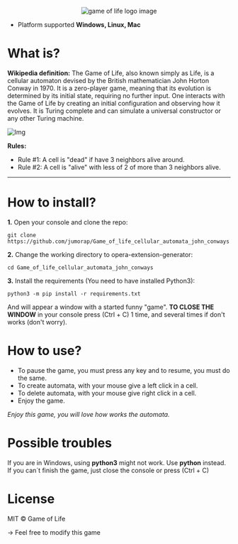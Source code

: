 <p align="center">
    <img src="https://cdn.discordapp.com/attachments/766535715327836172/847714228722335744/unknown.png" alt="game of life logo image">
</p>

- Platform supported **Windows, Linux, Mac**
# What is?
**Wikipedia definition:** The Game of Life, also known simply as Life, is a cellular automaton devised by the British mathematician John Horton Conway in 1970. It is a zero-player game, meaning that its evolution is determined by its initial state, requiring no further input. One interacts with the Game of Life by creating an initial configuration and observing how it evolves. It is Turing complete and can simulate a universal constructor or any other Turing machine.<p/>
![Img](https://user-images.githubusercontent.com/57921215/95711012-7d471380-0c27-11eb-9b8f-1ea399542ecd.png)

 **Rules:**
- Rule #1: A cell is "dead" if have 3 neighbors alive around.
- Rule #2: A cell is "alive" with less of 2 of more than 3 neighbors alive.
---
# How to install?
**1.** Open your console and clone the repo:
```
git clone https://github.com/jumorap/Game_of_life_cellular_automata_john_conways
```
**2.** Change the working directory to opera-extension-generator:
```
cd Game_of_life_cellular_automata_john_conways
```
**3.** Install the requirements (You need to have installed Python3):
```
python3 -m pip install -r requirements.txt
```

And will appear a window with a started funny "game".
**TO CLOSE THE WINDOW** in your console press (Ctrl + C) 1 time, and several times if don't works (don't worry).

# How to use?
- To pause the game, you must press any key and to resume, you must do the same.
- To create automata, with your mouse give a left click in a cell.
- To delete automata, with your mouse give right click in a cell.
- Enjoy the game.

*Enjoy this game, you will love how works the automata.*

# Possible troubles
If you are in Windows, using **python3** might not work. Use **python** instead.<br/>
If you can´t finish the game, just close the console or press (Ctrl + C)

# License
MIT © Game of Life

-> Feel free to modify this game
